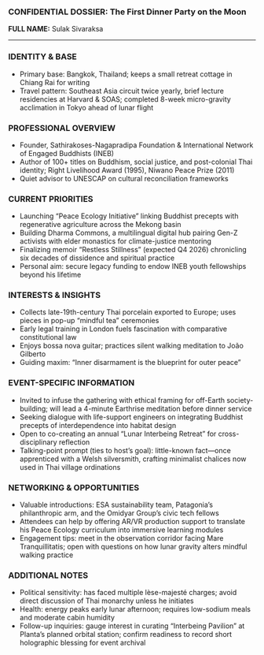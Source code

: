 ### CONFIDENTIAL DOSSIER: The First Dinner Party on the Moon

**FULL NAME:** Sulak Sivaraksa

---
### IDENTITY & BASE
- Primary base: Bangkok, Thailand; keeps a small retreat cottage in Chiang Rai for writing
- Travel pattern: Southeast Asia circuit twice yearly, brief lecture residencies at Harvard & SOAS; completed 8-week micro-gravity acclimation in Tokyo ahead of lunar flight

### PROFESSIONAL OVERVIEW
- Founder, Sathirakoses-Nagapradipa Foundation & International Network of Engaged Buddhists (INEB)
- Author of 100+ titles on Buddhism, social justice, and post-colonial Thai identity; Right Livelihood Award (1995), Niwano Peace Prize (2011)
- Quiet advisor to UNESCAP on cultural reconciliation frameworks

### CURRENT PRIORITIES
- Launching “Peace Ecology Initiative” linking Buddhist precepts with regenerative agriculture across the Mekong basin
- Building Dharma Commons, a multilingual digital hub pairing Gen-Z activists with elder monastics for climate-justice mentoring
- Finalizing memoir “Restless Stillness” (expected Q4 2026) chronicling six decades of dissidence and spiritual practice
- Personal aim: secure legacy funding to endow INEB youth fellowships beyond his lifetime

### INTERESTS & INSIGHTS
- Collects late-19th-century Thai porcelain exported to Europe; uses pieces in pop-up “mindful tea” ceremonies
- Early legal training in London fuels fascination with comparative constitutional law
- Enjoys bossa nova guitar; practices silent walking meditation to João Gilberto
- Guiding maxim: “Inner disarmament is the blueprint for outer peace”

### EVENT-SPECIFIC INFORMATION
- Invited to infuse the gathering with ethical framing for off-Earth society-building; will lead a 4-minute Earthrise meditation before dinner service
- Seeking dialogue with life-support engineers on integrating Buddhist precepts of interdependence into habitat design
- Open to co-creating an annual “Lunar Interbeing Retreat” for cross-disciplinary reflection
- Talking-point prompt (ties to host’s goal): little-known fact—once apprenticed with a Welsh silversmith, crafting minimalist chalices now used in Thai village ordinations

### NETWORKING & OPPORTUNITIES
- Valuable introductions: ESA sustainability team, Patagonia’s philanthropic arm, and the Omidyar Group’s civic tech fellows
- Attendees can help by offering AR/VR production support to translate his Peace Ecology curriculum into immersive learning modules
- Engagement tips: meet in the observation corridor facing Mare Tranquillitatis; open with questions on how lunar gravity alters mindful walking practice

### ADDITIONAL NOTES
- Political sensitivity: has faced multiple lèse-majesté charges; avoid direct discussion of Thai monarchy unless he initiates
- Health: energy peaks early lunar afternoon; requires low-sodium meals and moderate cabin humidity
- Follow-up inquiries: gauge interest in curating “Interbeing Pavilion” at Planta’s planned orbital station; confirm readiness to record short holographic blessing for event archival